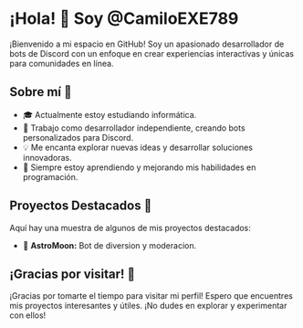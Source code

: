 # ¡Hola! 👋 Soy @CamiloEXE789

¡Bienvenido a mi espacio en GitHub! Soy un apasionado desarrollador de bots de Discord con un enfoque en crear experiencias interactivas y únicas para comunidades en línea.

## Sobre mí 🤖

- 🎓 Actualmente estoy estudiando informática.
- 💼 Trabajo como desarrollador independiente, creando bots personalizados para Discord.
- 💡 Me encanta explorar nuevas ideas y desarrollar soluciones innovadoras.
- 🌱 Siempre estoy aprendiendo y mejorando mis habilidades en programación.

## Proyectos Destacados 🚀

Aquí hay una muestra de algunos de mis proyectos destacados:

- 🤖 **AstroMoon:** Bot de diversion y moderacion.

## ¡Gracias por visitar! 🙌

¡Gracias por tomarte el tiempo para visitar mi perfil! Espero que encuentres mis proyectos interesantes y útiles. ¡No dudes en explorar y experimentar con ellos!

